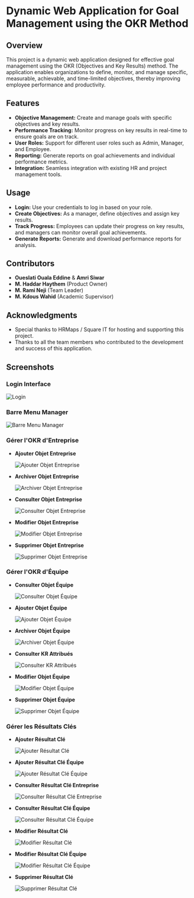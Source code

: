 # Dynamic Web Application for Goal Management using the OKR Method

## Overview

This project is a dynamic web application designed for effective goal management using the OKR (Objectives and Key Results) method. The application enables organizations to define, monitor, and manage specific, measurable, achievable, and time-limited objectives, thereby improving employee performance and productivity.

## Features

- **Objective Management:** Create and manage goals with specific objectives and key results.
- **Performance Tracking:** Monitor progress on key results in real-time to ensure goals are on track.
- **User Roles:** Support for different user roles such as Admin, Manager, and Employee.
- **Reporting:** Generate reports on goal achievements and individual performance metrics.
- **Integration:** Seamless integration with existing HR and project management tools.

## Usage

- **Login:** Use your credentials to log in based on your role.
- **Create Objectives:** As a manager, define objectives and assign key results.
- **Track Progress:** Employees can update their progress on key results, and managers can monitor overall goal achievements.
- **Generate Reports:** Generate and download performance reports for analysis.

## Contributors

- **Oueslati Ouala Eddine** & **Amri Siwar**
- **M. Haddar Haythem** (Product Owner)
- **M. Rami Neji** (Team Leader)
- **M. Kdous Wahid** (Academic Supervisor)

## Acknowledgments

- Special thanks to HRMaps / Square IT for hosting and supporting this project.
- Thanks to all the team members who contributed to the development and success of this application.

## Screenshots

### Login Interface
![Login](Implémentation/IntS'authentifier%20(2).png)

### Barre Menu Manager
![Barre Menu Manager](Implémentation/BarreMenuManager.png)

### Gérer l'OKR d'Entreprise
- **Ajouter Objet Entreprise**

  ![Ajouter Objet Entreprise](Implémentation/Gérer%20l'OKR%20d'Entreprise/IntAjouterObjEntreprise%20(2).png)
  
- **Archiver Objet Entreprise**

  ![Archiver Objet Entreprise](Implémentation/Gérer%20l'OKR%20d'Entreprise/IntArchiverObjEntreprise%20(2).png)
  
- **Consulter Objet Entreprise**

  ![Consulter Objet Entreprise](Implémentation/Gérer%20l'OKR%20d'Entreprise/IntConsulterObjEntreprise%20(2).png)

- **Modifier Objet Entreprise**

  ![Modifier Objet Entreprise](Implémentation/Gérer%20l'OKR%20d'Entreprise/IntModifierObjEntreprise%20(2).png)
  
- **Supprimer Objet Entreprise**

  ![Supprimer Objet Entreprise](Implémentation/Gérer%20l'OKR%20d'Entreprise/IntSupprimerObjEntreprise%20(2).png)


### Gérer l'OKR d'Équipe
- **Consulter Objet Équipe**

  ![Consulter Objet Équipe](Implémentation/Gérer%20l'OKR%20d'Équipe/ConsulterObjÉquipe%20(2).png)
  
- **Ajouter Objet Équipe**

  ![Ajouter Objet Équipe](Implémentation/Gérer%20l'OKR%20d'Équipe/IntAjouterObjÉquipe%20(2).png)
  
- **Archiver Objet Équipe**

  ![Archiver Objet Équipe](Implémentation/Gérer%20l'OKR%20d'Équipe/IntArchiverObjÉquipe%20(2).png)
  
- **Consulter KR Attribués**

  ![Consulter KR Attribués](Implémentation/Gérer%20l'OKR%20d'Équipe/IntConsulterKRAttribués%20(2).png)
  
- **Modifier Objet Équipe**

  ![Modifier Objet Équipe](Implémentation/Gérer%20l'OKR%20d'Équipe/IntModifierObjÉquipe%20(2).png)
  
- **Supprimer Objet Équipe**

  ![Supprimer Objet Équipe](Implémentation/Gérer%20l'OKR%20d'Équipe/IntSupprimerObjÉquipe%20(2).png)

### Gérer les Résultats Clés
- **Ajouter Résultat Clé**

  ![Ajouter Résultat Clé](Implémentation/Gérer%20les%20Résultats%20Clés/IntAjouterRésultatClé%20(2).png)
  
- **Ajouter Résultat Clé Équipe**

  ![Ajouter Résultat Clé Équipe](Implémentation/Gérer%20les%20Résultats%20Clés/IntAjouterRésultatCléÉquipe%20(2).png)
  
- **Consulter Résultat Clé Entreprise**

  ![Consulter Résultat Clé Entreprise](Implémentation/Gérer%20les%20Résultats%20Clés/IntConsulterRésultatCléEntreprise%20(2).png)
  
- **Consulter Résultat Clé Équipe**

  ![Consulter Résultat Clé Équipe](Implémentation/Gérer%20les%20Résultats%20Clés/IntConsulterRésultatCléÉquipe%20(2).png)
  
- **Modifier Résultat Clé**

  ![Modifier Résultat Clé](Implémentation/Gérer%20les%20Résultats%20Clés/IntModifierRésultat%20Clé%20(2).png)

- **Modifier Résultat Clé Équipe**

  ![Modifier Résultat Clé Équipe](Implémentation/Gérer%20les%20Résultats%20Clés/IntModifierRésultat%20CléÉquipe%20(2).png)

- **Supprimer Résultat Clé**

  ![Supprimer Résultat Clé](Implémentation/Gérer%20les%20Résultats%20Clés/IntSupprimerRésultatClé%20(2).png)

